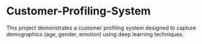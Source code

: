 # Customer-Profiling-System
This project demonstrates a customer profiling system designed to capture demographics (age, gender, emotion) using deep learning techniques.
